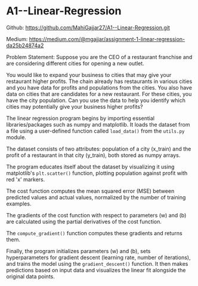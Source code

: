 # A1--Linear-Regression

Github: https://github.com/MahiGajjar27/A1--Linear-Regression.git

Medium: https://medium.com/@mgajjar/assignment-1-linear-regression-da25b24874a2

Problem Statement: Suppose you are the CEO of a restaurant franchise and are considering different cities for opening a new outlet.

You would like to expand your business to cities that may give your restaurant higher profits.
The chain already has restaurants in various cities and you have data for profits and populations from the cities.
You also have data on cities that are candidates for a new restaurant.
For these cities, you have the city population.
Can you use the data to help you identify which cities may potentially give your business higher profits?

The linear regression program begins by importing essential libraries/packages such as numpy and matplotlib. It loads the dataset from a file using a user-defined function called `load_data()` from the `utils.py` module.

The dataset consists of two attributes: population of a city (x_train) and the profit of a restaurant in that city (y_train), both stored as numpy arrays.

The program educates itself about the dataset by visualizing it using matplotlib's `plt.scatter()` function, plotting population against profit with red 'x' markers.

The cost function computes the mean squared error (MSE) between predicted values and actual values, normalized by the number of training examples.

The gradients of the cost function with respect to parameters \(w\) and \(b\) are calculated using the partial derivatives of the cost function.

The `compute_gradient()` function computes these gradients and returns them.

Finally, the program initializes parameters \(w\) and \(b\), sets hyperparameters for gradient descent (learning rate, number of iterations), and trains the model using the `gradient_descent()` function. It then makes predictions based on input data and visualizes the linear fit alongside the original data points.
